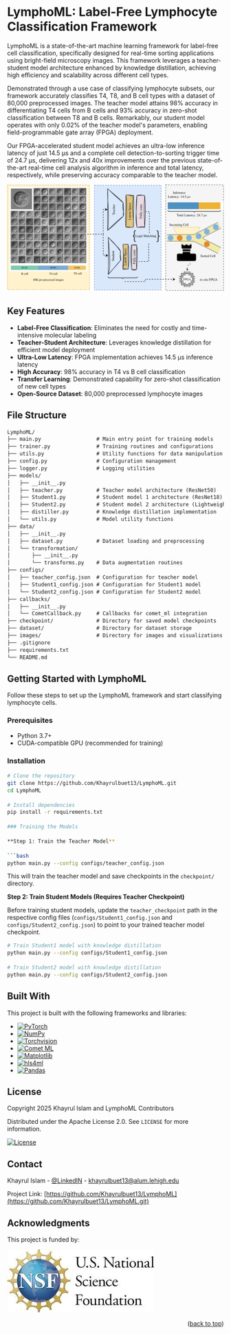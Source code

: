 # LymphoML: Label-Free Lymphocyte Classification Framework

LymphoML is a state-of-the-art machine learning framework for label-free cell classification, specifically designed for real-time sorting applications using bright-field microscopy images. This framework leverages a teacher-student model architecture enhanced by knowledge distillation, achieving high efficiency and scalability across different cell types.

Demonstrated through a use case of classifying lymphocyte subsets, our framework accurately classifies T4, T8, and B cell types with a dataset of 80,000 preprocessed images. The teacher model attains 98% accuracy in differentiating T4 cells from B cells and 93% accuracy in zero-shot classification between T8 and B cells. Remarkably, our student model operates with only 0.02% of the teacher model's parameters, enabling field-programmable gate array (FPGA) deployment.

Our FPGA-accelerated student model achieves an ultra-low inference latency of just 14.5 μs and a complete cell detection-to-sorting trigger time of 24.7 μs, delivering 12x and 40x improvements over the previous state-of-the-art real-time cell analysis algorithm in inference and total latency, respectively, while preserving accuracy comparable to the teacher model.

![LymphoML Framework Overview](images/LymphoML.png)

## Key Features

- **Label-Free Classification**: Eliminates the need for costly and time-intensive molecular labeling
- **Teacher-Student Architecture**: Leverages knowledge distillation for efficient model deployment
- **Ultra-Low Latency**: FPGA implementation achieves 14.5 μs inference latency
- **High Accuracy**: 98% accuracy in T4 vs B cell classification
- **Transfer Learning**: Demonstrated capability for zero-shot classification of new cell types
- **Open-Source Dataset**: 80,000 preprocessed lymphocyte images

## File Structure

```txt
LymphoML/
├── main.py                  # Main entry point for training models
├── trainer.py               # Training routines and configurations
├── utils.py                 # Utility functions for data manipulation and visualization
├── config.py                # Configuration management
├── logger.py                # Logging utilities
├── models/
│   ├── __init__.py
│   ├── teacher.py           # Teacher model architecture (ResNet50)
│   ├── Student1.py          # Student model 1 architecture (ResNet18)
│   ├── Student2.py          # Student model 2 architecture (Lightweight CNN)
│   ├── distiller.py         # Knowledge distillation implementation
│   └── utils.py             # Model utility functions
├── data/
│   ├── __init__.py
│   ├── dataset.py           # Dataset loading and preprocessing
│   └── transformation/
│       ├── __init__.py
│       └── transforms.py    # Data augmentation routines
├── configs/
│   ├── teacher_config.json  # Configuration for teacher model
│   ├── Student1_config.json # Configuration for Student1 model
│   └── Student2_config.json # Configuration for Student2 model
├── callbacks/
│   ├── __init__.py
│   └── CometCallback.py     # Callbacks for comet_ml integration
├── checkpoint/              # Directory for saved model checkpoints
├── dataset/                 # Directory for dataset storage
├── images/                  # Directory for images and visualizations
├── .gitignore
├── requirements.txt
└── README.md
```

## Getting Started with LymphoML

Follow these steps to set up the LymphoML framework and start classifying lymphocyte cells.

### Prerequisites

- Python 3.7+
- CUDA-compatible GPU (recommended for training)

### Installation

```bash
# Clone the repository
git clone https://github.com/Khayrulbuet13/LymphoML.git
cd LymphoML

# Install dependencies
pip install -r requirements.txt

### Training the Models

**Step 1: Train the Teacher Model**

```bash
python main.py --config configs/teacher_config.json
```

This will train the teacher model and save checkpoints in the `checkpoint/` directory.

**Step 2: Train Student Models (Requires Teacher Checkpoint)**

Before training student models, update the `teacher_checkpoint` path in the respective config files (`configs/Student1_config.json` and `configs/Student2_config.json`) to point to your trained teacher model checkpoint.

```bash
# Train Student1 model with knowledge distillation
python main.py --config configs/Student1_config.json

# Train Student2 model with knowledge distillation
python main.py --config configs/Student2_config.json
```



## Built With

This project is built with the following frameworks and libraries:

* [![PyTorch][PyTorch-shield]][PyTorch-url]
* [![NumPy][numpy-shield]][numpy-url]
* [![Torchvision][Torchvision-shield]][Torchvision-url]
* [![Comet ML][CometML-shield]][CometML-url]
* [![Matplotlib][matplotlib-shield]][matplotlib-url]
* [![hls4ml][hls4ml-shield]][hls4ml-url]
* [![Pandas][pandas-shield]][pandas-url]

## License

Copyright 2025 Khayrul Islam and LymphoML Contributors

Distributed under the Apache License 2.0. See `LICENSE` for more information.

[![License](https://img.shields.io/badge/License-Apache_2.0-blue.svg?style=for-the-badge)](./LICENSE)

## Contact

Khayrul Islam - [@LinkedIN](https://linkedin.com/in/khayrulbuet13) - khayrulbuet13@alum.lehigh.edu

Project Link: [https://github.com/Khayrulbuet13/LymphoML](https://github.com/Khayrulbuet13/LymphoML.git)


## Acknowledgments

This project is funded by:

![NIH](images/NIH.png)

<p align="right">(<a href="#readme-top">back to top</a>)</p>

<!-- MARKDOWN LINKS & IMAGES -->
[PyTorch-shield]:https://img.shields.io/static/v1?style=for-the-badge&message=PyTorch&color=EE4C2C&logo=PyTorch&logoColor=FFFFFF&label=
[PyTorch-url]:https://pytorch.org

[NumPy-shield]: https://img.shields.io/static/v1?style=for-the-badge&message=NumPy&color=013243&logo=NumPy&logoColor=FFFFFF&label=
[NumPy-url]: https://numpy.org

[Matplotlib-shield]: https://img.shields.io/badge/Matplotlib-%23ffffff.svg?style=for-the-badge&logo=Matplotlib&logoColor=black
[Matplotlib-url]: https://matplotlib.org

[Torchvision-shield]: https://img.shields.io/badge/Torchvision-06bcee?style=for-the-badge&logo=PyTorch&logoColor=white
[Torchvision-url]: https://pytorch.org/vision/stable/index.html

[CometML-shield]: https://img.shields.io/badge/CometML-9cf?style=for-the-badge&logo=CometML&logoColor=white
[CometML-url]: https://www.comet.ml

[hls4ml-shield]: https://img.shields.io/badge/hls4ml-4caf50?style=for-the-badge&logo=hls4ml&logoColor=white
[hls4ml-url]: https://github.com/fastmachinelearning/hls4ml

[Pandas-shield]: https://img.shields.io/badge/Pandas-150458?style=for-the-badge&logo=pandas&logoColor=white
[Pandas-url]: https://pandas.pydata.org
